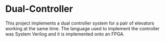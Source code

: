 # Dual-Controller
This project implements a dual controller system for a pair of elevators working at the same time.
The language used to implement the controller was System Verilog and it is implemented onto an FPGA.

